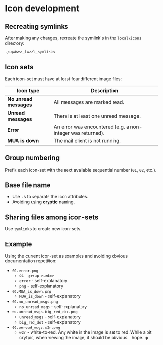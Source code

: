 # Icon development

## Recreating symlinks

After making any changes, recreate the symlink's in the `local/icons`
directory:

```shell
./Update_local_symlinks
```

## Icon sets

Each icon-set must have at least four different image files:

| Icon type              | Description                                                 |
|------------------------|-------------------------------------------------------------|
| **No unread messages** | All messages are marked read.                               |
| **Unread messages**    | There is at least one unread message.                       |
| **Error**              | An error was encountered (e.g. a non-integer was returned). |
| **MUA is down**        | The mail client is not running.                             |

## Group numbering

Prefix each icon-set with the next available sequential number (`01`,
`02`, etc.).

## Base file name

* Use `.`s to separate the icon attributes.
* Avoiding using **cryptic** naming.

## Sharing files among icon-sets

Use `symlink`s to create new icon-sets.

## Example

Using the current icon-set as examples and avoiding obvious
documentation repetition:

- `01.error.png`
  - `01` - `group number`
  - `error` - self-explanatory
  - `png` - self-explanatory
- `01.MUA_is_down.png`
  - `MUA_is_down` - self-explanatory
- `01.no_unread_msgs.png`
  - `no_unread_msgs` - self-explanatory
- `01.unread_msgs.big_red_dot.png`
  - `unread_msgs` - self-explanatory
  - `big_red_dot` - self-explanatory
- `01.unread_msgs.w2r.png`
  - `w2r` - white-to-red.  Any white in the image is set to red.
    While a bit crytpic, when viewing the image, it should be obvious.
    I hope.  :p
